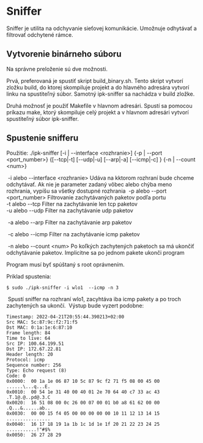# Sniffer

Sniffer je utilita na odchyvanie sieťovej komunikácie. Umožnuje odhytávať a filtrovať odchytené rámce.

## Vytvorenie binárneho súboru

Na správne preloženie sú dve možnosti.

Prvá, preferovaná je spustiť skript build_binary.sh. Tento skript vytvorí zložku build, do ktorej skompiluje projekt a do hlavného adresára vytvorí linku na spustiteľný súbor. Samotný ipk-sniffer sa nachádza v build zložke.

Druhá možnosť je použiť Makefile v hlavnom adresári. Spustí sa pomocou príkazu make, ktorý skompiluje celý projekt a v hlavnom adresári vytvorí spustiteľný súbor ipk-sniffer.

## Spustenie snifferu

Použitie: ./ipk-sniffer [-i | --interface \<rozhranie\>] {-p | --port \<port_number\>} {[--tcp|-t] [--udp|-u] [--arp|-a] [--icmp|-c] } {-n | --count \<num\>}

​    -i alebo --interface \<rozhranie\>     	Udáva na kktorom rozhraní bude chceme odchytávať. Ak nie je parameter zadaný vôbec alebo chýba meno
​                                           						    rozhrania, vypíšu sa všetky dostupné rozhrania
​    -p alebo --port \<port_number\>     	 Filtrovanie zachytávaných paketov podľa portu 
​    
​    -t alebo --tcp                         				 Filter na zachytávanie len tcp paketov
​    
​    -u alebo --udp                         			   Filter na zachytávanie udp paketov

​    -a alebo --arp                         				Filter na zachytávanie arp paketov

​    -c alebo --icmp                        			   Filter na zachytávanie icmp paketov

​    -n alebo --count \<num\>              		 Po koľkých zachytených paketoch sa má ukončiť odchytávanie paketov. Implicitne sa po jednom pakete ukonči 																	   program

Program musí byť spúštaný s root oprávnením.

Priklad spustenia:

```console
$ sudo ./ipk-sniffer -i wlo1  --icmp -n 3
```
​    Spustí sniffer na rozhraní wlo1, zacyhtáva iba icmp pakety a po troch zachytených sa ukončí.
​    Výstup bude vyzert podobne:

```
Timestamp: 2022-04-21T20:55:44.390213+02:00
Src MAC: 5c:87:9c:f2:71:f5
Dst MAC: 0:1a:1e:6:87:10
Frame length: 84
Time to live: 64
Src IP: 100.64.199.51
Dst IP: 172.67.22.81
Header length: 20
Protocol: icmp
Sequence number: 256
Type: Echo request (8)
Code: 0
0x0000:  00 1a 1e 06 87 10 5c 87 9c f2 71 f5 08 00 45 00  ......\...q...E.
0x0010:  00 54 1e 31 40 00 40 01 2e 70 64 40 c7 33 ac 43  .T.1@.@..pd@.3.C
0x0020:  16 51 08 00 0c 26 00 07 00 01 b0 a8 61 62 00 00  .Q...&......ab..
0x0030:  00 00 15 f4 05 00 00 00 00 00 10 11 12 13 14 15  ................
0x0040:  16 17 18 19 1a 1b 1c 1d 1e 1f 20 21 22 23 24 25  ...........!"#$%
0x0050:  26 27 28 29 
```

 